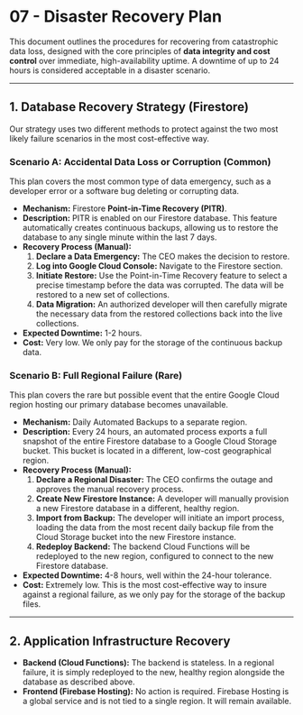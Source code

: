 # 07 - Disaster Recovery Plan

This document outlines the procedures for recovering from catastrophic data loss, designed with the core principles of **data integrity and cost control** over immediate, high-availability uptime. A downtime of up to 24 hours is considered acceptable in a disaster scenario.

---

## 1. Database Recovery Strategy (Firestore)

Our strategy uses two different methods to protect against the two most likely failure scenarios in the most cost-effective way.

### Scenario A: Accidental Data Loss or Corruption (Common)

This plan covers the most common type of data emergency, such as a developer error or a software bug deleting or corrupting data.

*   **Mechanism:** Firestore **Point-in-Time Recovery (PITR)**.
*   **Description:** PITR is enabled on our Firestore database. This feature automatically creates continuous backups, allowing us to restore the database to any single minute within the last 7 days.
*   **Recovery Process (Manual):**
    1.  **Declare a Data Emergency:** The CEO makes the decision to restore.
    2.  **Log into Google Cloud Console:** Navigate to the Firestore section.
    3.  **Initiate Restore:** Use the Point-in-Time Recovery feature to select a precise timestamp before the data was corrupted. The data will be restored to a new set of collections.
    4.  **Data Migration:** An authorized developer will then carefully migrate the necessary data from the restored collections back into the live collections.
*   **Expected Downtime:** 1-2 hours.
*   **Cost:** Very low. We only pay for the storage of the continuous backup data.

### Scenario B: Full Regional Failure (Rare)

This plan covers the rare but possible event that the entire Google Cloud region hosting our primary database becomes unavailable.

*   **Mechanism:** Daily Automated Backups to a separate region.
*   **Description:** Every 24 hours, an automated process exports a full snapshot of the entire Firestore database to a Google Cloud Storage bucket. This bucket is located in a different, low-cost geographical region.
*   **Recovery Process (Manual):**
    1.  **Declare a Regional Disaster:** The CEO confirms the outage and approves the manual recovery process.
    2.  **Create New Firestore Instance:** A developer will manually provision a new Firestore database in a different, healthy region.
    3.  **Import from Backup:** The developer will initiate an import process, loading the data from the most recent daily backup file from the Cloud Storage bucket into the new Firestore instance.
    4.  **Redeploy Backend:** The backend Cloud Functions will be redeployed to the new region, configured to connect to the new Firestore database.
*   **Expected Downtime:** 4-8 hours, well within the 24-hour tolerance.
*   **Cost:** Extremely low. This is the most cost-effective way to insure against a regional failure, as we only pay for the storage of the backup files.

---

## 2. Application Infrastructure Recovery

*   **Backend (Cloud Functions):** The backend is stateless. In a regional failure, it is simply redeployed to the new, healthy region alongside the database as described above.
*   **Frontend (Firebase Hosting):** No action is required. Firebase Hosting is a global service and is not tied to a single region. It will remain available.
